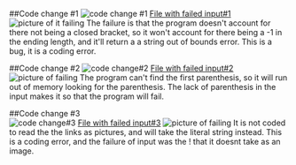 ##Code change #1
![code change #1](https://i.imgur.com/fE1xmXn.png)
[File with failed input#1](https://github.com/HoldenLy1234/markdown-parse/blob/main/breaking.md)
![picture of it failing](https://i.imgur.com/IKC4GA8.png)
The failure is that the program doesn't account for there not being a closed bracket, so it won't account for there being a -1 in the ending length, and it'll return a a string out of bounds error. This is a bug, it is a coding error.

##Code change #2
![code change#2](https://i.imgur.com/3vLhfVt.png)
[File with failed input#2](https://github.com/HoldenLy1234/markdown-parse/blob/9aafa5f15d645d23f925cf016fd568b2cd5f32f6/breaking2.md)
![picture of failing](https://i.imgur.com/fntf39G.png)
The program can't find the first parenthesis, so it will run out of memory looking for the parenthesis. The lack of parenthesis in the input makes it so that the program will fail.

##Code change #3   
![code change#3](https://i.imgur.com/l9R3uNm.png)
[File with failed input#3](https://github.com/HoldenLy1234/markdown-parse/blob/main/breaking3.md)
![picture of failing](https://i.imgur.com/LaADE49.png)
It is not coded to read the the links as pictures, and will take the literal string instead. This is a coding error, and the failure of input was the ! that it doesnt take as an image.



